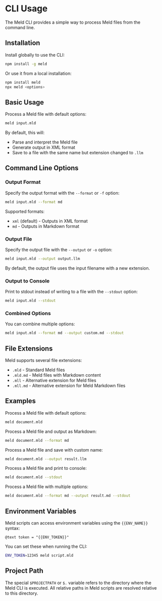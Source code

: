 # CLI Usage

The Meld CLI provides a simple way to process Meld files from the command line.

## Installation

Install globally to use the CLI:

```bash
npm install -g meld
```

Or use it from a local installation:

```bash
npm install meld
npx meld <options>
```

## Basic Usage

Process a Meld file with default options:

```bash
meld input.mld
```

By default, this will:
- Parse and interpret the Meld file
- Generate output in XML format
- Save to a file with the same name but extension changed to `.llm`

## Command Line Options

### Output Format

Specify the output format with the `--format` or `-f` option:

```bash
meld input.mld --format md
```

Supported formats:
- `xml` (default) - Outputs in XML format
- `md` - Outputs in Markdown format

### Output File

Specify the output file with the `--output` or `-o` option:

```bash
meld input.mld --output output.llm
```

By default, the output file uses the input filename with a new extension.

### Output to Console

Print to stdout instead of writing to a file with the `--stdout` option:

```bash
meld input.mld --stdout
```

### Combined Options

You can combine multiple options:

```bash
meld input.mld --format md --output custom.md --stdout
```

## File Extensions

Meld supports several file extensions:

- `.mld` - Standard Meld files
- `.mld.md` - Meld files with Markdown content
- `.mll` - Alternative extension for Meld files
- `.mll.md` - Alternative extension for Meld Markdown files

## Examples

Process a Meld file with default options:
```bash
meld document.mld
```

Process a Meld file and output as Markdown:
```bash
meld document.mld --format md
```

Process a Meld file and save with custom name:
```bash
meld document.mld --output result.llm
```

Process a Meld file and print to console:
```bash
meld document.mld --stdout
```

Process a Meld file with multiple options:
```bash
meld document.mld --format md --output result.md --stdout
```

## Environment Variables

Meld scripts can access environment variables using the `{{ENV_NAME}}` syntax:

```meld
@text token = "{{ENV_TOKEN}}"
```

You can set these when running the CLI:

```bash
ENV_TOKEN=12345 meld script.mld
```

## Project Path

The special `$PROJECTPATH` or `$.` variable refers to the directory where the Meld CLI is executed. All relative paths in Meld scripts are resolved relative to this directory.